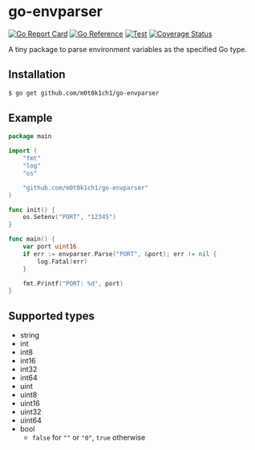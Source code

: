 # go-envparser

[![Go Report Card](https://goreportcard.com/badge/github.com/m0t0k1ch1/go-envparser)](https://goreportcard.com/report/github.com/m0t0k1ch1/go-envparser)
[![Go Reference](https://pkg.go.dev/badge/github.com/m0t0k1ch1/go-envparser.svg)](https://pkg.go.dev/github.com/m0t0k1ch1/go-envparser)
[![Test](https://github.com/m0t0k1ch1/go-envparser/actions/workflows/test.yml/badge.svg)](https://github.com/m0t0k1ch1/go-envparser/actions/workflows/test.yml)
[![Coverage Status](https://coveralls.io/repos/github/m0t0k1ch1/go-envparser/badge.svg?branch=main)](https://coveralls.io/github/m0t0k1ch1/go-envparser?branch=main)

A tiny package to parse environment variables as the specified Go type.

## Installation

```sh
$ go get github.com/m0t0k1ch1/go-envparser
```

## Example

```go
package main

import (
	"fmt"
	"log"
	"os"

	"github.com/m0t0k1ch1/go-envparser"
)

func init() {
	os.Setenv("PORT", "12345")
}

func main() {
	var port uint16
	if err := envparser.Parse("PORT", &port); err != nil {
		log.Fatal(err)
	}

	fmt.Printf("PORT: %d", port)
}
```

## Supported types

- string
- int
- int8
- int16
- int32
- int64
- uint
- uint8
- uint16
- uint32
- uint64
- bool
  - `false` for `""` or `"0"`, `true` otherwise
